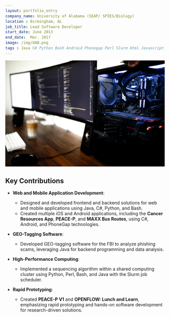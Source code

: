 ```yaml
---
layout: portfolio_entry
company_name: University of Alabama (SEAP/ SPIES/Biology)
location : Birmingham, AL
job_title: Lead Software Developer
start_date: June 2013
end_date:  Mar. 2017
image: /img/UAB.png
tags : Java C# Python Bash Android Phonegap Perl Slurm Html Javascript CSS
---
```


![Portfolio Item](/assets/img/caspar-camille-rubin-7SDoly3FV_0-unsplash.jpg)


## Key Contributions

- **Web and Mobile Application Development**:
  - Designed and developed frontend and backend solutions for web and mobile applications using Java, C#, Python, and Bash.
  - Created multiple iOS and Android applications, including the **Cancer Resources App**, **PEACE-P**, and **MAXX Bus Routes**, using C#, Android, and PhoneGap technologies.

- **GEO-Tagging Software**:
  - Developed GEO-tagging software for the FBI to analyze phishing scams, leveraging Java for backend programming and data analysis.

- **High-Performance Computing**:
  - Implemented a sequencing algorithm within a shared computing cluster using Python, Perl, Bash, and Java with the Slurm job scheduler.

- **Rapid Prototyping**:
  - Created **PEACE-P V1** and **OPENFLOW: Lunch and Learn**, emphasizing rapid prototyping and hands-on software development for research-driven solutions.